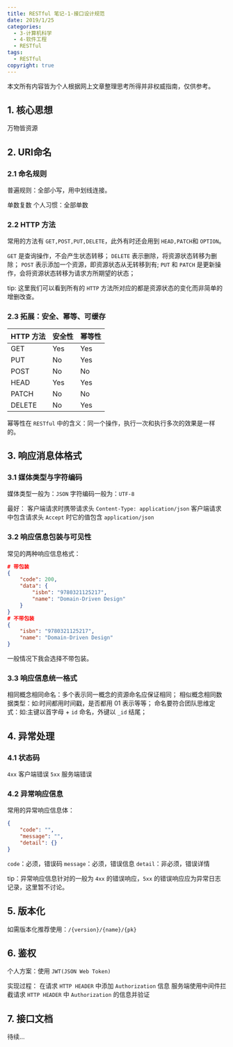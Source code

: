 ```yaml
---
title: RESTful 笔记-1-接口设计规范
date: 2019/1/25
categories:
  - 3-计算机科学
  - 4-软件工程
  - RESTful
tags:
  - RESTful
copyright: true
---
```


本文所有内容皆为个人根据网上文章整理思考所得并非权威指南，仅供参考。

## 1. 核心思想

万物皆资源

## 2. URI命名

### 2.1 命名规则

普遍规则：全部小写，用中划线连接。

单数复数
个人习惯：全部单数

### 2.2 HTTP 方法

常用的方法有 `GET,POST,PUT,DELETE`，此外有时还会用到 `HEAD,PATCH`和 `OPTION`。

`GET` 是查询操作，不会产生状态转移；
`DELETE` 表示删除，将资源状态转移为删除；
`POST` 表示添加一个资源，即资源状态从无转移到有;
`PUT` 和 `PATCH` 是更新操作，会将资源状态转移为请求方所期望的状态；

tip: 这里我们可以看到所有的 `HTTP` 方法所对应的都是资源状态的变化而非简单的增删改查。

### 2.3 拓展：安全、幂等、可缓存

| HTTP 方法 | 安全性 | 幂等性 |
| --- | --- | --- |
| GET | Yes | Yes |
| PUT | No | Yes |
| POST | No | No |
| HEAD | Yes | Yes |
| PATCH | No | No |
| DELETE | No | Yes |

幂等性在 `RESTful` 中的含义：同一个操作，执行一次和执行多次的效果是一样的。

## 3. 响应消息体格式

### 3.1 媒体类型与字符编码

媒体类型一般为：`JSON`
字符编码一般为：`UTF-8`

最好：
客户端请求时携带请求头 `Content-Type: application/json`
客户端请求中包含请求头 `Accept` 时它的值包含 `application/json`

### 3.2 响应信息包装与可见性

常见的两种响应信息格式：

```json
# 带包装
{
    "code": 200,
    "data": {
        "isbn": "9780321125217", 
        "name": "Domain-Driven Design"
    }
}
# 不带包装
{
    "isbn": "9780321125217", 
    "name": "Domain-Driven Design"
}
```

一般情况下我会选择不带包装。

### 3.3 响应信息统一格式

相同概念相同命名：多个表示同一概念的资源命名应保证相同；
相似概念相同数据类型：如:时间都用时间戳，是否都用 01 表示等等；
命名要符合团队思维定式：如:主键以首字母 + `id` 命名，外键以 `_id` 结尾；

## 4. 异常处理

### 4.1 状态码

`4xx` 客户端错误
`5xx` 服务端错误

### 4.2 异常响应信息

常用的异常响应信息体：

```json
{
    "code": "",
    "message": "",
    "detail": {}
}
```

`code`：必须，错误码
`message`：必须，错误信息
`detail`：非必须，错误详情

tip：异常响应信息针对的一般为 `4xx` 的错误响应，`5xx` 的错误响应应为异常日志记录，这里暂不讨论。

## 5. 版本化

如需版本化推荐使用：`/{version}/{name}/{pk}`

## 6. 鉴权

个人方案：使用 `JWT(JSON Web Token)`

实现过程：
在请求 `HTTP HEADER` 中添加 `Authorization` 信息
服务端使用中间件拦截请求 `HTTP HEADER` 中 `Authorization` 的信息并验证

## 7. 接口文档

待续…